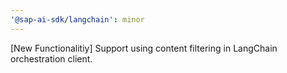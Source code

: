 ```yaml
---
'@sap-ai-sdk/langchain': minor
---
```


[New Functionalitiy] Support using content filtering in LangChain orchestration client.